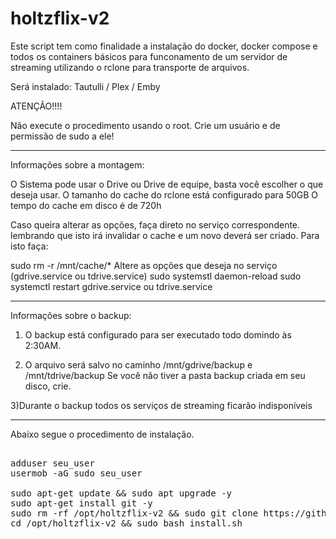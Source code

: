# holtzflix-v2


Este script tem como finalidade a instalação do docker, docker compose e todos os containers básicos para funconamento de um servidor de streaming utilizando o rclone para transporte de arquivos.

Será instalado: Tautulli / Plex / Emby

ATENÇÃO!!!!

Não execute o procedimento usando o root. Crie um usuário e de permissão de sudo a ele!

____________________________________________________________________________________________________________________
Informações sobre a montagem:

O Sistema pode usar o Drive ou Drive de equipe, basta você escolher o que deseja usar.
O tamanho do cache do rclone está configurado para 50GB
O tempo do cache em disco é de 720h

Caso queira alterar as opções, faça direto no serviço correspondente. lembrando que isto irá invalidar o cache e um novo deverá ser criado. Para isto faça:

sudo rm -r /mnt/cache/*
Altere as opções que deseja no serviço (gdrive.service ou tdrive.service)
sudo systemstl daemon-reload
sudo systemctl restart gdrive.service ou tdrive.service

____________________________________________________________________________________________________________________
Informações sobre o backup:

1) O backup está configurado para ser executado todo domindo às 2:30AM.

2) O arquivo será salvo no caminho /mnt/gdrive/backup e /mnt/tdrive/backup
Se você não tiver a pasta backup criada em seu disco, crie.

3)Durante o backup todos os serviços de streaming ficarão indisponíveis


___________________________________________________________________________________________________________________
Abaixo segue o procedimento de instalação.


<pre>

adduser seu_user
usermob -aG sudo seu_user

sudo apt-get update && sudo apt upgrade -y
sudo apt-get install git -y
sudo rm -rf /opt/holtzflix-v2 && sudo git clone https://github.com/luizfeliperc/holtzflix-v2.git /opt/holtzflix-v2
cd /opt/holtzflix-v2 && sudo bash install.sh
</pre>
